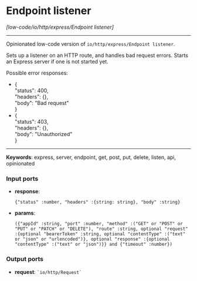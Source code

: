 # Endpoint listener

_[low-code/io/http/express/Endpoint listener]_

---

Opinionated low-code version of `io/http/express/Endpoint listener`.  
  
Sets up a listener on an HTTP route, and handles bad request errors. Starts an Express server if one is not started yet.  
  
Possible error responses:  
* {  
    "status": 400,  
    "headers": {},  
    "body": "Bad request"  
  }  
* {  
    "status": 403,  
    "headers": {},  
    "body": "Unauthorized"  
  }  

---

__Keywords__: express, server, endpoint, get, post, put, delete, listen, api, opinionated

### Input ports

* __response__: 
    ```
    {"status" :number, "headers" :{string: string}, "body" :string}
    ```


* __params__: 
    ```
    ({"appId" :string, "port" :number, "method" :("GET" or "POST" or "PUT" or "PATCH" or "DELETE"), "route" :string, optional "request" :{optional "bearerToken" :string, optional "contentType" :("text" or "json" or "urlencoded")}, optional "response" :{optional "contentType" :("text" or "json")}} and {"timeout" :number})
    ```

### Output ports

* __request__: `` `io/http/Request` ``

